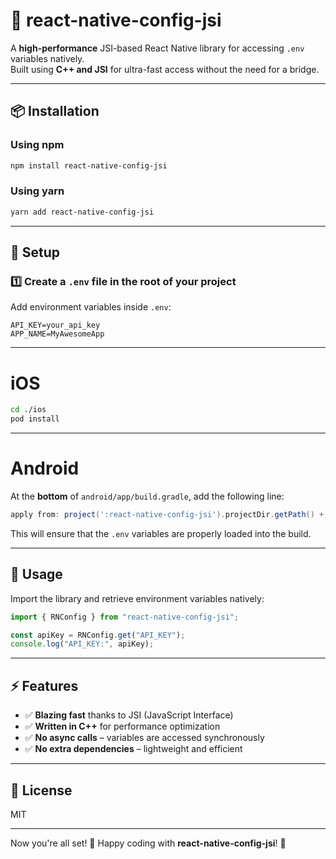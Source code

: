 # 🚀 react-native-config-jsi

A **high-performance** JSI-based React Native library for accessing `.env` variables natively.  
Built using **C++ and JSI** for ultra-fast access without the need for a bridge.

---

## 📦 Installation

### Using npm
```sh
npm install react-native-config-jsi
```

### Using yarn
```sh
yarn add react-native-config-jsi
```

---

## 🔧 Setup

### 1️⃣ Create a `.env` file in the root of your project

Add environment variables inside `.env`:
```
API_KEY=your_api_key
APP_NAME=MyAwesomeApp
```

---

# iOS
```bash
cd ./ios
pod install
```

---

# Android
At the **bottom** of `android/app/build.gradle`, add the following line:

```gradle
apply from: project(':react-native-config-jsi').projectDir.getPath() + "/dotenv.gradle"
```

This will ensure that the `.env` variables are properly loaded into the build.

---

## 🚀 Usage

Import the library and retrieve environment variables natively:

```javascript
import { RNConfig } from "react-native-config-jsi";

const apiKey = RNConfig.get("API_KEY");
console.log("API_KEY:", apiKey);
```
---

## ⚡ Features
- ✅ **Blazing fast** thanks to JSI (JavaScript Interface)
- ✅ **Written in C++** for performance optimization
- ✅ **No async calls** – variables are accessed synchronously
- ✅ **No extra dependencies** – lightweight and efficient

---

## 📜 License
MIT

---

Now you're all set! 🎉 Happy coding with **react-native-config-jsi**! 🚀